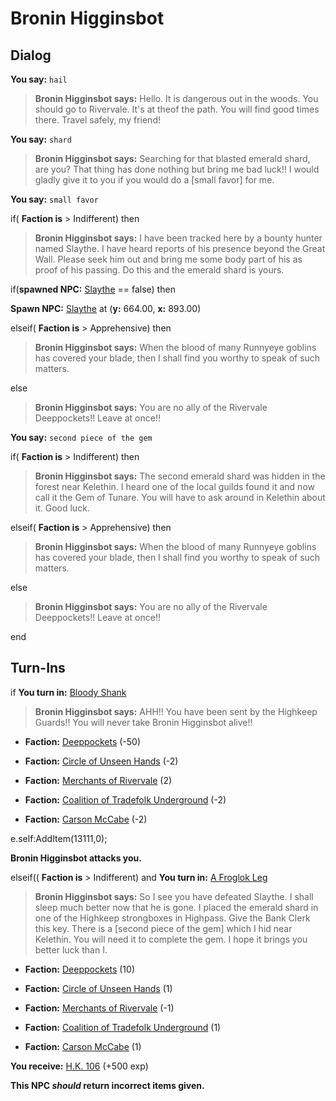 # Bronin Higginsbot
## Dialog

**You say:** `hail`



>**Bronin Higginsbot says:** Hello. It is dangerous out in the woods. You should go to Rivervale. It's at theof the path. You will find good times there. Travel safely, my friend!

**You say:** `shard`



>**Bronin Higginsbot says:** Searching for that blasted emerald shard, are you? That thing has done nothing but bring me bad luck!! I would gladly give it to you if you would do a [small favor] for me.

**You say:** `small favor`



if( **Faction is** > Indifferent) then



>**Bronin Higginsbot says:** I have been tracked here by a bounty hunter named Slaythe. I have heard reports of his presence beyond the Great Wall. Please seek him out and bring me some body part of his as proof of his passing. Do this and the emerald shard is yours.



if(**spawned NPC:**  [Slaythe](/npc/33146) == false) then




 **Spawn NPC:**  [Slaythe](/npc/33146) at (**y:** 664.00, **x:** 893.00)




elseif( **Faction is** > Apprehensive) then



>**Bronin Higginsbot says:** When the blood of many Runnyeye goblins has covered your blade, then I shall find you worthy to speak of such matters.


else



>**Bronin Higginsbot says:** You are no ally of the Rivervale Deeppockets!! Leave at once!!


**You say:** `second piece of the gem`



if( **Faction is** > Indifferent) then



>**Bronin Higginsbot says:** The second emerald shard was hidden in the forest near Kelethin. I heard one of the local guilds found it and now call it the Gem of Tunare. You will have to ask around in Kelethin about it. Good luck.


elseif( **Faction is** > Apprehensive) then



>**Bronin Higginsbot says:** When the blood of many Runnyeye goblins has covered your blade, then I shall find you worthy to speak of such matters.


else



>**Bronin Higginsbot says:** You are no ally of the Rivervale Deeppockets!! Leave at once!!

end

## Turn-Ins



if **You turn in:** [Bloody Shank](/item/13110)


>**Bronin Higginsbot says:** AHH!! You have been sent by the Highkeep Guards!! You will never take Bronin Higginsbot alive!!


* __Faction:__ [Deeppockets](/faction/241) (-50)


* __Faction:__ [Circle of Unseen Hands](/faction/223) (-2)


* __Faction:__ [Merchants of Rivervale](/faction/292) (2)


* __Faction:__ [Coalition of Tradefolk Underground](/faction/336) (-2)


* __Faction:__ [Carson McCabe](/faction/329) (-2)


e.self:AddItem(13111,0);


**Bronin Higginsbot attacks you.**

elseif(( **Faction is** > Indifferent) and  **You turn in:** [A Froglok Leg](/item/12192)


>**Bronin Higginsbot says:** So I see you have defeated Slaythe. I shall sleep much better now that he is gone. I placed the emerald shard in one of the Highkeep strongboxes in Highpass. Give the Bank Clerk this key. There is a [second piece of the gem] which I hid near Kelethin. You will need it to complete the gem. I hope it brings you better luck than I.


* __Faction:__ [Deeppockets](/faction/241) (10)


* __Faction:__ [Circle of Unseen Hands](/faction/223) (1)


* __Faction:__ [Merchants of Rivervale](/faction/292) (-1)


* __Faction:__ [Coalition of Tradefolk Underground](/faction/336) (1)


* __Faction:__ [Carson McCabe](/faction/329) (1)


 **You receive:**  [H.K. 106](/item/12193) (+500 exp)

**This NPC *should* return incorrect items given.**





